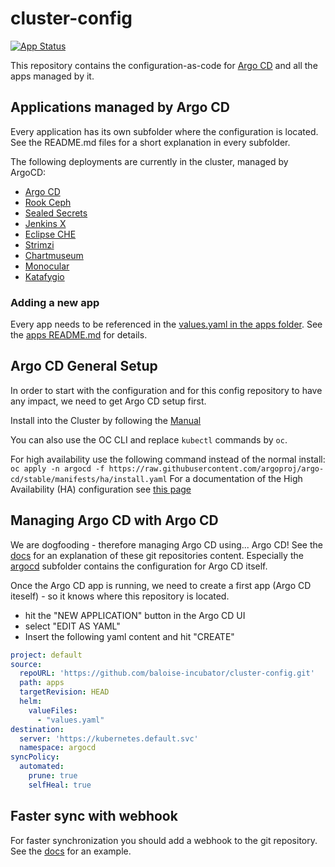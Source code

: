 # cluster-config

[![App Status](https://argocd.baloise.dev/api/badge?name=apps)](https://argocd.baloise.dev/applications/apps)

This repository contains the configuration-as-code for [Argo CD](https://argoproj.github.io/argo-cd/) and all the apps managed by it.


## Applications managed by Argo CD
Every application has its own subfolder where the configuration is located. See the README.md files for a short explanation in every subfolder.

The following deployments are currently in the cluster, managed by ArgoCD:
- [Argo CD](argocd)
- [Rook Ceph](rook-ceph)
- [Sealed Secrets](sealed-secrets)
- [Jenkins X](jenkins-x)
- [Eclipse CHE](eclipse-che)
- [Strimzi](strimzi)
- [Chartmuseum](chartmuseum)
- [Monocular](monocular)
- [Katafygio](katafygio)

### Adding a new app
Every app needs to be referenced in the [values.yaml in the apps folder](apps/values.yaml).
See the [apps README.md](apps/README.md) for details.


## Argo CD General Setup
In order to start with the configuration and for this config repository to have any impact, we need to get Argo CD setup first.

Install into the Cluster by following the [Manual](https://argoproj.github.io/argo-cd/getting_started/#1-install-argo-cd)

You can also use the OC CLI and replace `kubectl` commands by `oc`.

For high availability use the following command instead of the normal install: 
`oc apply -n argocd -f https://raw.githubusercontent.com/argoproj/argo-cd/stable/manifests/ha/install.yaml`
For a documentation of the High Availability (HA) configuration see [this page](https://argoproj.github.io/argo-cd/operator-manual/high_availability/)

## Managing Argo CD with Argo CD
We are dogfooding - therefore managing Argo CD using... Argo CD! 
See the [docs](https://argoproj.github.io/argo-cd/operator-manual/declarative-setup/#manage-argo-cd-using-argo-cd) for an explanation of these git repositories content.
Especially the [argocd](argocd) subfolder contains the configuration for Argo CD itself.

Once the Argo CD app is running, we need to create a first app (Argo CD iteself) - so it knows where this repository is located.

- hit the "NEW APPLICATION" button in the Argo CD UI
- select "EDIT AS YAML"
- Insert the following yaml content and hit "CREATE"

```yaml
project: default
source:
  repoURL: 'https://github.com/baloise-incubator/cluster-config.git'
  path: apps
  targetRevision: HEAD
  helm:
    valueFiles:
      - "values.yaml"
destination:
  server: 'https://kubernetes.default.svc'
  namespace: argocd
syncPolicy:
  automated:
    prune: true
    selfHeal: true
```

## Faster sync with webhook

For faster synchronization you should add a webhook to the git repository. See the [docs](https://argoproj.github.io/argo-cd/operator-manual/webhook/) for an example.


